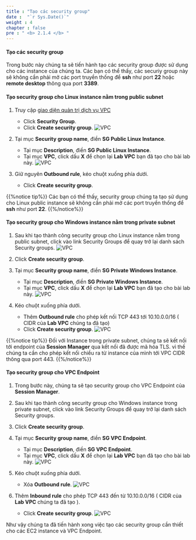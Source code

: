 ```yaml
---
title : "Tạo các security group"
date :  "`r Sys.Date()`" 
weight : 4
chapter : false
pre : " <b> 2.1.4 </b> "
---
```


#### Tạo các security group

Trong bước này chúng ta sẽ tiến hành tạo các security group được sử dụng cho các instance của chúng ta. Các bạn có thể thấy, các securiy group này sẽ không cần phải mở các port truyền thống để **ssh** như port **22** hoặc **remote desktop** thông qua port **3389**.

#### Tạo security group cho Linux instance nằm trong public subnet 

1. Truy cập [giao diện quản trị dịch vụ VPC](https://console.aws.amazon.com/vpc)
    - Click **Security Group**.  
    - Click **Create security group**.
![VPC](/images/2/20.png)

3. Tại mục **Security group name**, điền **SG Public Linux Instance**. 
    - Tại mục **Description**, điền **SG Public Linux Instance**.
    - Tại mục **VPC**, click dấu **X** để chọn lại **Lab VPC** bạn đã tạo cho bài lab này.
![VPC](/images/2/21.png)

4. Giữ nguyên **Outbound rule**, kéo chuột xuống phía dưới.
    - Click **Create security group**.

{{%notice tip%}}
Các bạn có thể thấy, security group chúng ta tạo sử dụng cho Linux public instance sẽ không cần phải mở các port truyền thống để **ssh** như port **22**.
{{%/notice%}}


#### Tạo security group cho Windows instance nằm trong private subnet 

1. Sau khi tạo thành công security group cho Linux instance nằm trong public subnet, click vào link Security Groups để quay trở lại danh sách Security groups.
![VPC](/images/2/22.png)

2. Click **Create security group**.

3. Tại mục **Security group name**, điền **SG Private Windows Instance**. 
    - Tại mục **Description**, điền **SG Private Windows Instance**.
    - Tại mục **VPC**, click dấu **X** để chọn lại **Lab VPC** bạn đã tạo cho bài lab này.
![VPC](/images/2/23.png)

4. Kéo chuột xuống phía dưới.
    - Thêm **Outbound rule** cho phép kết nối TCP 443 tới 10.10.0.0/16 ( CIDR của **Lab VPC** chúng ta đã tạo)
    - Click **Create security group**.
![VPC](/images/2/24.png)

{{%notice tip%}}
Đối với Instance trong private subnet, chúng ta sẽ kết nối tới endpoint của **Session Manager** qua kết nối đã được mã hóa TLS. vì thế chúng ta cần cho phép kết nối chiều ra từ instance của mình tới VPC CIDR thông qua port 443.
{{%/notice%}}


#### Tạo security group cho VPC Endpoint

1. Trong bước này, chúng ta sẽ tạo security group cho VPC Endpoint của **Session Manager**.
2. Sau khi tạo thành công security group cho Windows instance trong private subnet, click vào link Security Groups để quay trở lại danh sách Security groups.
3. Click **Create security group**.
4.  Tại mục **Security group name**, điền **SG VPC Endpoint**. 
    - Tại mục **Description**, điền **SG VPC Endpoint**.
    - Tại mục **VPC**, click dấu **X** để chọn lại **Lab VPC** bạn đã tạo cho bài lab này.
![VPC](/images/2/25.png)

5. Kéo chuột xuống phía dưới.
    - Xóa **Outbound rule**.
![VPC](/images/2/26.png)

6. Thêm **Inbound rule** cho phép TCP 443 đến từ 10.10.0.0/16 ( CIDR của **Lab VPC** chúng ta đã tạo ).
    - Click **Create security group**.
![VPC](/images/2/27.png)

Như vậy chúng ta đã tiến hành xong việc tạo các security group cần thiết cho các EC2 instance và VPC Endpoint.